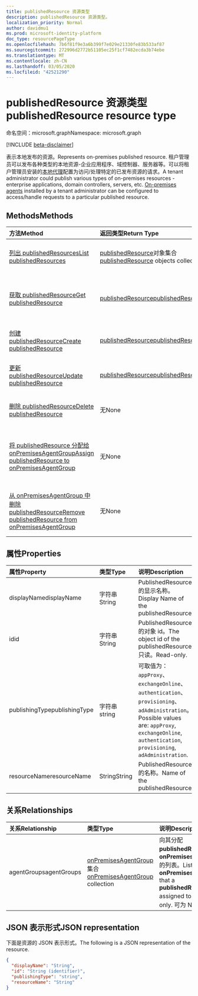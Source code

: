 ```yaml
---
title: publishedResource 资源类型
description: publishedResource 资源类型。
localization_priority: Normal
author: davidmu1
ms.prod: microsoft-identity-platform
doc_type: resourcePageType
ms.openlocfilehash: 7b6f81f9e3a6b399f7e029e21330fe83b533af87
ms.sourcegitcommit: 272996d2772b51105ec25f1cf7482ecda3b74ebe
ms.translationtype: MT
ms.contentlocale: zh-CN
ms.lasthandoff: 03/05/2020
ms.locfileid: "42521290"
---
```

# <a name="publishedresource-resource-type"></a><span data-ttu-id="9a09a-103">publishedResource 资源类型</span><span class="sxs-lookup"><span data-stu-id="9a09a-103">publishedResource resource type</span></span>

<span data-ttu-id="9a09a-104">命名空间：microsoft.graph</span><span class="sxs-lookup"><span data-stu-id="9a09a-104">Namespace: microsoft.graph</span></span>

[!INCLUDE [beta-disclaimer](../../includes/beta-disclaimer.md)]

<span data-ttu-id="9a09a-105">表示本地发布的资源。</span><span class="sxs-lookup"><span data-stu-id="9a09a-105">Represents on-premises published resource.</span></span> <span data-ttu-id="9a09a-106">租户管理员可以发布各种类型的本地资源-企业应用程序、域控制器、服务器等。可以将租户管理员安装的[本地代理](onpremisesagent.md)配置为访问/处理特定的已发布资源的请求。</span><span class="sxs-lookup"><span data-stu-id="9a09a-106">A tenant administrator could publish various types of on-premises resources - enterprise applications, domain controllers, servers, etc. [On-premises agents](onpremisesagent.md) installed by a tenant administrator can be configured to access/handle requests to a particular published resource.</span></span>

## <a name="methods"></a><span data-ttu-id="9a09a-107">Methods</span><span class="sxs-lookup"><span data-stu-id="9a09a-107">Methods</span></span>

| <span data-ttu-id="9a09a-108">方法</span><span class="sxs-lookup"><span data-stu-id="9a09a-108">Method</span></span>       | <span data-ttu-id="9a09a-109">返回类型</span><span class="sxs-lookup"><span data-stu-id="9a09a-109">Return Type</span></span> | <span data-ttu-id="9a09a-110">说明</span><span class="sxs-lookup"><span data-stu-id="9a09a-110">Description</span></span> |
|:-------------|:------------|:------------|
| [<span data-ttu-id="9a09a-111">列出 publishedResources</span><span class="sxs-lookup"><span data-stu-id="9a09a-111">List publishedResources</span></span>](../api/publishedresource-list.md) | <span data-ttu-id="9a09a-112">[publishedResource](publishedresource.md)对象集合</span><span class="sxs-lookup"><span data-stu-id="9a09a-112">[publishedResource](publishedresource.md) objects collection</span></span> | <span data-ttu-id="9a09a-113">获取**publishedResources**对象集合。</span><span class="sxs-lookup"><span data-stu-id="9a09a-113">Get a **publishedResources** object collection.</span></span> |
| [<span data-ttu-id="9a09a-114">获取 publishedResource</span><span class="sxs-lookup"><span data-stu-id="9a09a-114">Get publishedResource</span></span>](../api/publishedresource-get.md) | [<span data-ttu-id="9a09a-115">publishedResource</span><span class="sxs-lookup"><span data-stu-id="9a09a-115">publishedResource</span></span>](publishedresource.md) | <span data-ttu-id="9a09a-116">读取**publishedResource**对象的属性和关系。</span><span class="sxs-lookup"><span data-stu-id="9a09a-116">Read the properties and relationships of a **publishedResource** object.</span></span> |
| [<span data-ttu-id="9a09a-117">创建 publishedResource</span><span class="sxs-lookup"><span data-stu-id="9a09a-117">Create publishedResource</span></span>](../api/publishedresource-post.md) |  [<span data-ttu-id="9a09a-118">publishedResource</span><span class="sxs-lookup"><span data-stu-id="9a09a-118">publishedResource</span></span>](publishedresource.md)  | <span data-ttu-id="9a09a-119">创建新的**publishedResource**。</span><span class="sxs-lookup"><span data-stu-id="9a09a-119">Create a new **publishedResource**.</span></span> |
| [<span data-ttu-id="9a09a-120">更新 publishedResource</span><span class="sxs-lookup"><span data-stu-id="9a09a-120">Update publishedResource</span></span>](../api/publishedresource-update.md) | [<span data-ttu-id="9a09a-121">publishedResource</span><span class="sxs-lookup"><span data-stu-id="9a09a-121">publishedResource</span></span>](publishedresource.md) | <span data-ttu-id="9a09a-122">更新**publishedResource**对象。</span><span class="sxs-lookup"><span data-stu-id="9a09a-122">Update a **publishedResource** object.</span></span> |
| [<span data-ttu-id="9a09a-123">删除 publishedResource</span><span class="sxs-lookup"><span data-stu-id="9a09a-123">Delete  publishedResource</span></span>](../api/publishedresource-delete.md) | <span data-ttu-id="9a09a-124">无</span><span class="sxs-lookup"><span data-stu-id="9a09a-124">None</span></span> | <span data-ttu-id="9a09a-125">删除**publishedResource**对象。</span><span class="sxs-lookup"><span data-stu-id="9a09a-125">Delete a **publishedResource** object.</span></span> |
| [<span data-ttu-id="9a09a-126">将 publishedResource 分配给 onPremisesAgentGroup</span><span class="sxs-lookup"><span data-stu-id="9a09a-126">Assign publishedResource to onPremisesAgentGroup</span></span>](../api/publishedresource-post-agentgroups.md) | <span data-ttu-id="9a09a-127">无</span><span class="sxs-lookup"><span data-stu-id="9a09a-127">None</span></span> | <span data-ttu-id="9a09a-128">将**publishedResource**对象分配给**onPremisesAgentGroup**。</span><span class="sxs-lookup"><span data-stu-id="9a09a-128">Assign a **publishedResource** object to an **onPremisesAgentGroup**.</span></span> |
| [<span data-ttu-id="9a09a-129">从 onPremisesAgentGroup 中删除 publishedResource</span><span class="sxs-lookup"><span data-stu-id="9a09a-129">Remove publishedResource from onPremisesAgentGroup</span></span>](../api/publishedresource-delete-agentgroups.md) | <span data-ttu-id="9a09a-130">无</span><span class="sxs-lookup"><span data-stu-id="9a09a-130">None</span></span> |  <span data-ttu-id="9a09a-131">从**onPremisesAgentGroup**中删除**publishedResource**对象。</span><span class="sxs-lookup"><span data-stu-id="9a09a-131">Remove a **publishedResource** object from an **onPremisesAgentGroup**.</span></span>|

## <a name="properties"></a><span data-ttu-id="9a09a-132">属性</span><span class="sxs-lookup"><span data-stu-id="9a09a-132">Properties</span></span>

| <span data-ttu-id="9a09a-133">属性</span><span class="sxs-lookup"><span data-stu-id="9a09a-133">Property</span></span>     | <span data-ttu-id="9a09a-134">类型</span><span class="sxs-lookup"><span data-stu-id="9a09a-134">Type</span></span>        | <span data-ttu-id="9a09a-135">说明</span><span class="sxs-lookup"><span data-stu-id="9a09a-135">Description</span></span> |
|:-------------|:------------|:------------|
|<span data-ttu-id="9a09a-136">displayName</span><span class="sxs-lookup"><span data-stu-id="9a09a-136">displayName</span></span>|<span data-ttu-id="9a09a-137">字符串</span><span class="sxs-lookup"><span data-stu-id="9a09a-137">String</span></span>| <span data-ttu-id="9a09a-138">PublishedResource 的显示名称。</span><span class="sxs-lookup"><span data-stu-id="9a09a-138">Display Name of the publishedResource.</span></span>|
|<span data-ttu-id="9a09a-139">id</span><span class="sxs-lookup"><span data-stu-id="9a09a-139">id</span></span>|<span data-ttu-id="9a09a-140">字符串</span><span class="sxs-lookup"><span data-stu-id="9a09a-140">String</span></span>| <span data-ttu-id="9a09a-141">PublishedResource 的对象 id。</span><span class="sxs-lookup"><span data-stu-id="9a09a-141">The object id of the publishedResource.</span></span> <span data-ttu-id="9a09a-142">只读。</span><span class="sxs-lookup"><span data-stu-id="9a09a-142">Read-only.</span></span>|
|<span data-ttu-id="9a09a-143">publishingType</span><span class="sxs-lookup"><span data-stu-id="9a09a-143">publishingType</span></span>|<span data-ttu-id="9a09a-144">字符串</span><span class="sxs-lookup"><span data-stu-id="9a09a-144">string</span></span>| <span data-ttu-id="9a09a-145">可取值为：`appProxy`、`exchangeOnline`、`authentication`、`provisioning`、`adAdministration`。</span><span class="sxs-lookup"><span data-stu-id="9a09a-145">Possible values are: `appProxy`, `exchangeOnline`, `authentication`, `provisioning`, `adAdministration`.</span></span>|
|<span data-ttu-id="9a09a-146">resourceName</span><span class="sxs-lookup"><span data-stu-id="9a09a-146">resourceName</span></span>|<span data-ttu-id="9a09a-147">String</span><span class="sxs-lookup"><span data-stu-id="9a09a-147">String</span></span>|<span data-ttu-id="9a09a-148">PublishedResource 的名称。</span><span class="sxs-lookup"><span data-stu-id="9a09a-148">Name of the publishedResource.</span></span>|

## <a name="relationships"></a><span data-ttu-id="9a09a-149">关系</span><span class="sxs-lookup"><span data-stu-id="9a09a-149">Relationships</span></span>

| <span data-ttu-id="9a09a-150">关系</span><span class="sxs-lookup"><span data-stu-id="9a09a-150">Relationship</span></span> | <span data-ttu-id="9a09a-151">类型</span><span class="sxs-lookup"><span data-stu-id="9a09a-151">Type</span></span>        | <span data-ttu-id="9a09a-152">说明</span><span class="sxs-lookup"><span data-stu-id="9a09a-152">Description</span></span> |
|:-------------|:------------|:------------|
|<span data-ttu-id="9a09a-153">agentGroups</span><span class="sxs-lookup"><span data-stu-id="9a09a-153">agentGroups</span></span>|<span data-ttu-id="9a09a-154">[onPremisesAgentGroup](onpremisesagentgroup.md)集合</span><span class="sxs-lookup"><span data-stu-id="9a09a-154">[onPremisesAgentGroup](onpremisesagentgroup.md) collection</span></span>| <span data-ttu-id="9a09a-155">向其分配**publishedResource**的**onPremisesAgentGroups**的列表。</span><span class="sxs-lookup"><span data-stu-id="9a09a-155">List of **onPremisesAgentGroups** that a **publishedResource** is assigned to.</span></span> <span data-ttu-id="9a09a-156">只读。</span><span class="sxs-lookup"><span data-stu-id="9a09a-156">Read-only.</span></span> <span data-ttu-id="9a09a-157">可为 Null。</span><span class="sxs-lookup"><span data-stu-id="9a09a-157">Nullable.</span></span>|

## <a name="json-representation"></a><span data-ttu-id="9a09a-158">JSON 表示形式</span><span class="sxs-lookup"><span data-stu-id="9a09a-158">JSON representation</span></span>

<span data-ttu-id="9a09a-159">下面是资源的 JSON 表示形式。</span><span class="sxs-lookup"><span data-stu-id="9a09a-159">The following is a JSON representation of the resource.</span></span>

<!-- {
  "blockType": "resource",
  "optionalProperties": [

  ],
  "@odata.type": "microsoft.graph.publishedResource",
  "baseType": "",
  "keyProperty": "id"
}-->

```json
{
  "displayName": "String",
  "id": "String (identifier)",
  "publishingType": "string",
  "resourceName": "String"
}
```

<!-- uuid: 16cd6b66-4b1a-43a1-adaf-3a886856ed98
2019-02-04 14:57:30 UTC -->
<!-- {
  "type": "#page.annotation",
  "description": "publishedResource resource",
  "keywords": "",
  "section": "documentation",
  "tocPath": ""
}-->
